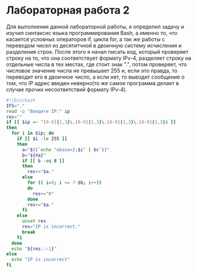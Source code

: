 # Лабораторная работа 2
Для выполнения данной лабораторной работы, я определил задачу и изучил синтаксис языка программирования Bash, а именно то, что касается условных операторов if, цикла for, а так же работы с переводом чисел из десятитчной в двоичную систему исчисления и разделения строк.
После этого я начал писать код, который проверяет строку на то, что она соответствует формату IPv-4, разделяет строку на отдельные числа в тех местах, где стоит знак ".", потом проверяет, что числовое значение числа не превышает 255 и, если это правда, то переводит его в двоичное число, а если нет, то выводит сообщение о том, что IP адрес введен неверно(то же самое программа делает в случае прочих несоответствий формату IPv-4).

```bash
#!/bin/bash
IFS="."
read -p "Введите IP:" ip
res=""
if [[ $ip =~ ^[0-9]{1,3}\.[0-9]{1,3}\.[0-9]{1,3}\.[0-9]{1,3}$ ]]
then
  for i in $ip; do
    if [[ $i -le 255 ]]
    then
      a="$((`echo "obase=2;$i" | bc`))"
      b="${#a}"
      if [[ b -eq 8 ]]
      then
        res+="$a."
      else
        for (( i=0; i <= 7-$b; i++))
        do
          res+="0"
        done
        res+="$a."
      fi   
    else
      unset res
      res="IP is incorrect."
      break
    fi
  done
  echo "${res::-1}"
else
  echo "IP is incorrect"
fi
```
